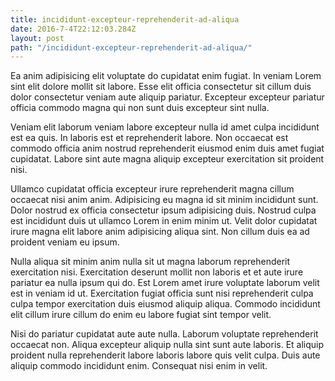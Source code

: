 ```yaml
---
title: incididunt-excepteur-reprehenderit-ad-aliqua
date: 2016-7-4T22:12:03.284Z
layout: post
path: "/incididunt-excepteur-reprehenderit-ad-aliqua/"
---
```


Ea anim adipisicing elit voluptate do cupidatat enim fugiat. In veniam Lorem sint elit dolore mollit sit labore. Esse elit officia consectetur sit cillum duis dolor consectetur veniam aute aliquip pariatur. Excepteur excepteur pariatur officia commodo magna qui non sunt duis excepteur sint nulla.

Veniam elit laborum veniam labore excepteur nulla id amet culpa incididunt est ea quis. In laboris est et reprehenderit labore. Non occaecat est commodo officia anim nostrud reprehenderit eiusmod enim duis amet fugiat cupidatat. Labore sint aute magna aliquip excepteur exercitation sit proident nisi.

Ullamco cupidatat officia excepteur irure reprehenderit magna cillum occaecat nisi anim anim. Adipisicing eu magna id sit minim incididunt sunt. Dolor nostrud ex officia consectetur ipsum adipisicing duis. Nostrud culpa est incididunt duis ut ullamco Lorem in enim minim ut. Velit dolor cupidatat irure magna elit labore anim adipisicing aliqua sint. Non cillum duis ea ad proident veniam eu ipsum.

Nulla aliqua sit minim anim nulla sit ut magna laborum reprehenderit exercitation nisi. Exercitation deserunt mollit non laboris et et aute irure pariatur ea nulla ipsum qui do. Est Lorem amet irure voluptate laborum velit est in veniam id ut. Exercitation fugiat officia sunt nisi reprehenderit culpa culpa tempor exercitation duis eiusmod aliquip aliqua. Commodo incididunt elit cillum irure cillum do enim eu labore fugiat sint tempor velit.

Nisi do pariatur cupidatat aute aute nulla. Laborum voluptate reprehenderit occaecat non. Aliqua excepteur aliquip nulla sint sunt aute laboris. Et aliquip proident nulla reprehenderit labore laboris labore quis velit culpa. Duis aute aliquip commodo incididunt enim. Consequat nisi enim in velit.